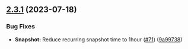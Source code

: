 ## [2.3.1](https://github.com/observeinc/terraform-aws-collection/compare/v2.3.0...v2.3.1) (2023-07-18)


### Bug Fixes

* **Snapshot:** Reduce recurring snapshot time to 1hour ([#71](https://github.com/observeinc/terraform-aws-collection/issues/71)) ([9a99738](https://github.com/observeinc/terraform-aws-collection/commit/9a9973852993aea58c5682314766087476be10fc))



